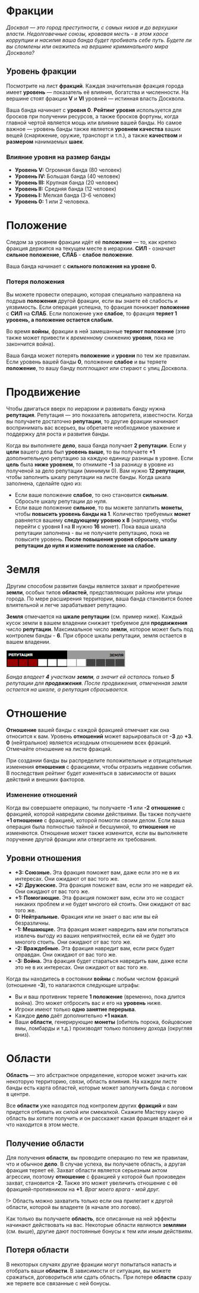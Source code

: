 # Фракции

_Досквол — это город преступности, с самых низов и до верхушки власти. Недолговечные союзы, кровавая месть - в этом хаосе коррупции и насилия ваша банда будет пробивать себе путь. Будете ли вы сломлены или окажитесь на вершине криминального мира Досквола?_

## Уровень фракции

Посмотрите на лист **фракций**. Каждая значительная фракция города имеет **уровень** — показатель её влияния, богатства и численности. На вершине стоят фракции **V** и **VI** уровней — истинная власть Досквола.

Ваша банда начинает с **уровня 0**. **Рейтинг уровня** используется для бросков при получении ресурсов, а также бросков фортуны, когда главной чертой является мощь или влияние вашей банды. Но самое важное — уровень банды также является **уровнем качества** ваших вещей (снаряжение, оружие, транспорт и т.п.), а также **качеством** и **размером** нанимаемых **шаек**.

### Влияние уровня на размер банды

- **Уровень V:** Огромная банда (80 человек)
- **Уровень IV:** Большая банда (40 человек)
- **Уровень III:** Крупная банда (20 человек)									
- **Уровень II:** Средняя банда (12 человек)								
- **Уровень I:** Мелкая банда (3-6 человек)						
- **Уровень 0:** 1 или 2 человека.			

# Положение

Следом за уровнем фракции идёт её **положение** — то, как крепко фракция держится на текущем месте в иерархии. **СИЛ** - означает **сильное положение**, **СЛАБ** - **слабое положение**.

Ваша банда начинает с **сильного положения на уровне 0.**

### Потеря положения

Вы можете провести операцию, которая специально направлена на подрыв **положения** другой фракции, если вы знаете её слабость и уязвимость. Если операция успешна, то фракция понижает **положение** с **СИЛ** на **СЛАБ**. Если положение уже **слабое**, то фракция **теряет 1 уровень, а положение остается слабым.**

Во время **войны**, фракции в ней замешанные **теряют положение** (это также может привести к _временному_ снижению **уровня**, пока не закончится война).

Ваша банда может потерять **положение** и **уровни** по тем же правилам. Если уровень вашей банды **0**, положение **слабое** и вы теряете **положение**, то вашу банду полглощают или стирают с улиц Досквола.

# Продвижение

Чтобы двигаться вверх по иерархии и развивать банду нужна **репутация**. Репутация — это показатель авторитета, известности. Когда вы получаете достаточно **репутации**, то другие фракции начинают воспринимать вас всерьез, вы обретаете необходимое уважение и поддержку для роста и развития банды.

Когда вы выполняете **дело**, ваша банда получает **2 репутации**. Если у **цели** вашего дела был **уровень выше**, то вы получаете **+1** дополнительную репутацию за каждую единицу разницы в уровне. Если **цель** была **ниже уровнем**, то отнимите **-1** за разницу в уровне из полученой за дело репутации (минимум 0).
Вам нужно **12 репутации**, чтобы заполнить шкалу репутации на листе банды. Когда шкала заполнена, сделайте одно из:
- Если ваше положение **слабое**, то оно становится **сильным**. Сбросьте шкалу репутации до нуля.
- Если ваше положение **сильное**, то вы можете заплатить **монеты**, чтобы **повысить уровень банды на 1**. Количество требуемых **монет** равняется вашему **следующему уровню x 8** (например, чтобы перейти с уровня **I** на **II** нужно **16** монет). Пока ваша шкала репутации заполнена - вы не получаете репутацию, пока не повысите уровень. **После повышения уровня сбросьте шкалу репутации до нуля и измените положение на слабое.**

# Земля

Другим способом развития банды является захват и приобретение **земли**, особых типов **областей**, представляющих районы или улицы города. По мере расширения территории, ваша банда становится более влиятельной и легче зарабатывает репутацию.

**Земля** отмечается на **шкале репутации** (см. пример ниже). Каждый кусок земли в вашем владении снижает требуемое для **продвижения** число **репутации**. Максимальное число **земли**, которое может быть под контролем банды - **6**. При сбросе шкалы репутации, земля остается в вашем владении.

![](_images/turf.png)

_Банда владеет **4** участкам **земли**, а значит ей осталось только **5** репутации для **продвижения**. После продвижения, отмеченная земля остается на шкале, а репутация сбрасывается._		

# Отношение

**Отношение** вашей банды с каждой фракцией отмечает как она относится к вам. Уровень **отношений** может варьироваться от **-3** до **+3**. **0** (нейтральное) является исходным отношением всех фракций. Отмечайте отношение на листе фракций.

При создании банды вы распределите положительные и отрицательные изменения **отношения** с фракциями, чтобы отразить недавние события. В последствия рейтинг будет изменяться в зависимости от ваших действий и внешних факторов.

### Изменение отношений

Когда вы совершаете операцию, ты получаете **-1** или **-2** **отношение** с фракцией, которой навредили своими действиями. Вы также получаете **+1 отношение** с фракцией, которой помогли своим делом. Если ваша операция была полностью тайной и бесшумной, то **отношения** не изменяются. Отношение может также изменится, если вы выполняете поручение другой фракции или отвергаете их требования.

## Уровни отношения

- **+3: Союзные.** Эта фракция поможет вам, даже если это не в их интересах. Они ожидают от вас того же.
- **+2: Дружеские.** Эта фракция поможет вам, если это не навредит ей. Они ожидают от вас того же.
- **+1: Помогающие.** Эта фракция поможет вам, если это не создаст никаких проблем и не будет многого ей стоить. Они ожидают от вас того же.
- **0: Нейтральные.** Фракция или не знает о вас или вы ей безразличны.
- **-1: Мешающие.** Эта фракция может навредить вам или попытаться извлечь выгоду из ваших неприятностей, если ей не будет это многого стоить. Они ожидают от вас того же.
- **-2: Враждебные.** Эта фракция навредит вам, если риск будет оправдан. Они ожидают от вас того же.
- **-3: Война.** Эта фракция будет стараться навредить вам, даже если это не в их интересах. Они ожидают от вас того же.

Когда вы находитесь в состоянии **войны** с любым числом фракций (отношение **-3**), то налагаются следующие штрафы:
- Вы и ваш противник теряете **1 положение** (временно, пока длится война). Это может отбросить вас и его на **уровень** ниже.
- Игроки имеют только **одно занятие перерыва**.
- Каждое **дело** даёт дополнительно **+1 накал**.
- Ваши **области**, генерирующие **монеты** (обитель порока, бойцовские ямы, ломбарды и т.д.) производят только половину дохода (округляя вниз).

# Области

**Область** — это абстрактное определение, которое может значить как некоторую территорию, связи, область влияния. На каждом листе банды есть карта областей, которые может заполучить банда с логовом в центре.

Все **области** уже находятся под контролем других **фракций** и вам придется отбивать их силой или смекалкой. Скажите Мастеру какую область вы хотите получить и он расскажет какая фракция владеет ей и что находится в этом месте.

## Получение области

Для получения **области**, вы проводите операцию по тем же правилам, что и обычное **дело**. В случае успеха, вы получаете область, а другая фракция теряет её. Захват области является серьезным актом агрессии, поэтому **отношение** с фракцией у которой был произведен захват, становится **-2**. Также это может увеличить отношение с её фракцией-противником на **+1**. _Враг моего врага - мой друг._

!>  Область можно захватить только если она прилегает к другой области, которой вы владеете (в начале это логово).

Как только вы получаете **область**, все описанные на ней эффекты начинают действовать на вас. Некоторые области являются **землями** (см. выше), другие дают постоянные бонусы к тем или иным действиям.

## Потеря области

В некоторых случаях другие фракции могут попытаться напасть и отобрать ваши **области**. В зависимости от ситуации, вы можете сражаться, договориться или сдать область. При потере **области** сразу же теряете все связанные с ней бонусы.
